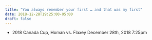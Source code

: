 ```yaml
---
title: "You always remember your first … and that was my first"
date: 2018-12-28T19:25:00-05:00
draft: false
---
```

- 2018 Canada Cup, Homan vs. Flaxey December 28th, 2018 7:25pm